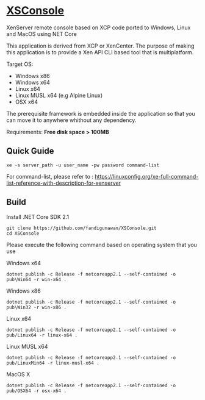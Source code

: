 # <u>XSConsole</u>

XenServer remote console based on XCP code ported to Windows, Linux and MacOS using NET Core 

This application is derived from XCP or XenCenter. The purpose of making this application is to provide a Xen API CLI based tool that is multiplatform.

Target OS:

- Windows x86
- Windows x64
- Linux x64
- Linux MUSL x64 (e.g Alpine Linux)
- OSX x64

The prerequisite framework is embedded inside the application so that you can move it to anywhere whithout any dependency.

Requirements:
**Free disk space > 100MB**

## Quick Guide

```
xe -s server_path -u user_name -pw password command-list
```

For command-list, please refer to : https://linuxconfig.org/xe-full-command-list-reference-with-description-for-xenserver

## Build

Install .NET Core SDK 2.1

```
git clone https://github.com/fandigunawan/XSConsole.git
cd XSConsole
```

Please execute the following  command based on operating system that you use

Windows x64

```
dotnet publish -c Release -f netcoreapp2.1 --self-contained -o pub\Win64 -r win-x64 .
```

Windows x86

```
dotnet publish -c Release -f netcoreapp2.1 --self-contained -o pub\Win32 -r win-x86 .
```

Linux x64

```
dotnet publish -c Release -f netcoreapp2.1 --self-contained -o pub/Linux64 -r linux-x64 .
```

Linux MUSL x64

```
dotnet publish -c Release -f netcoreapp2.1 --self-contained -o pub/LinuxMin64 -r linux-musl-x64 .
```

MacOS X

```
dotnet publish -c Release -f netcoreapp2.1 --self-contained -o pub/OSX64 -r osx-x64 .
```


